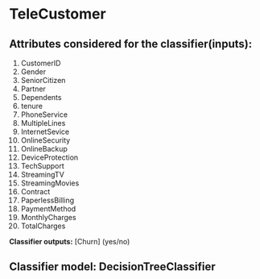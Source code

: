 # TeleCustomer
 
## Attributes considered for the classifier(inputs):
1. CustomerID
2. Gender
3. SeniorCitizen
4. Partner
5. Dependents
6. tenure
7. PhoneService
8. MultipleLines
9. InternetSevice
10. OnlineSecurity
11. OnlineBackup
12. DeviceProtection
13. TechSupport
14. StreamingTV
15. StreamingMovies
16. Contract
17. PaperlessBilling
18. PaymentMethod
19. MonthlyCharges
20. TotalCharges


**Classifier outputs:** [Churn] (yes/no)

## Classifier model: DecisionTreeClassifier
